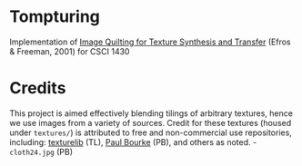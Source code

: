 # Tompturing

Implementation of [Image Quilting for Texture Synthesis and Transfer](https://people.eecs.berkeley.edu/~efros/research/quilting/quilting.pdf) (Efros & Freeman, 2001) for CSCI 1430

# Credits

This project is aimed effectively blending tilings of arbitrary textures, hence we use images from a variety of sources. Credit for these textures (housed under `textures/`) is attributed to free and non-commercial use repositories, including: [texturelib](http://texturelib.com/) (TL), [Paul Bourke](http://paulbourke.net/) (PB), and others as noted.
    - `cloth24.jpg` (PB)
